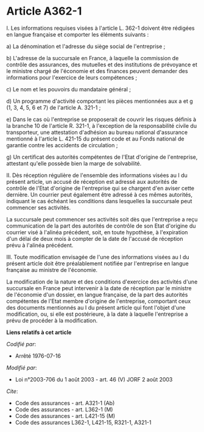 # Article A362-1

I. Les informations requises visées à l'article L. 362-1 doivent être rédigées en langue française et comporter les éléments
suivants :

a) La dénomination et l'adresse du siège social de l'entreprise ;

b) L'adresse de la succursale en France, à laquelle la commission de contrôle des assurances, des mutuelles et des
institutions de prévoyance et le ministre chargé de l'économie et des finances peuvent demander des informations pour
l'exercice de leurs compétences ;

c) Le nom et les pouvoirs du mandataire général ;

d) Un programme d'activité comportant les pièces mentionnées aux a et g (1, 3, 4, 5, 6 et 7) de l'article A. 321-1 ;

e) Dans le cas où l'entreprise se proposerait de couvrir les risques définis à la branche 10 de l'article R. 321-1, à
l'exception de la responsabilité civile du transporteur, une attestation d'adhésion au bureau national d'assurance mentionné
à l'article L. 421-15 du présent code et au Fonds national de garantie contre les accidents de circulation ;

g) Un certificat des autorités compétentes de l'Etat d'origine de l'entreprise, attestant qu'elle possède bien la marge de
solvabilité.

II. Dès réception régulière de l'ensemble des informations visées au I du présent article, un accusé de réception est adressé
aux autorités de contrôle de l'Etat d'origine de l'entreprise qui se chargent d'en aviser cette dernière. Un courrier peut
également être adressé à ces mêmes autorités, indiquant le cas échéant les conditions dans lesquelles la succursale peut
commencer ses activités.

La succursale peut commencer ses activités soit dès que l'entreprise a reçu communication de la part des autorités de
contrôle de son Etat d'origine du courrier visé à l'alinéa précédent, soit, en toute hypothèse, à l'expiration d'un délai de
deux mois à compter de la date de l'accusé de réception prévu à l'alinéa précédent.

III. Toute modification envisagée de l'une des informations visées au I du présent article doit être préalablement notifiée
par l'entreprise en langue française au ministre de l'économie.

La modification de la nature et des conditions d'exercice des activités d'une succursale en France peut intervenir à la date
de réception par le ministre de l'économie d'un dossier, en langue française, de la part des autorités compétentes de l'Etat
membre d'origine de l'entreprise, comportant ceux des documents mentionnés au I du présent article qui font l'objet d'une
modification, ou, si elle est postérieure, à la date à laquelle l'entreprise a prévu de procéder à la modification.

**Liens relatifs à cet article**

_Codifié par_:

  - Arrêté 1976-07-16

_Modifié par_:

  - Loi n°2003-706 du 1 août 2003 - art. 46 (V) JORF 2 août 2003

_Cite_:

  - Code des assurances - art. A321-1 (Ab)
  - Code des assurances - art. L362-1 (M)
  - Code des assurances - art. L421-15 (M)
  - Code des assurances L362-1, L421-15, R321-1, A321-1
